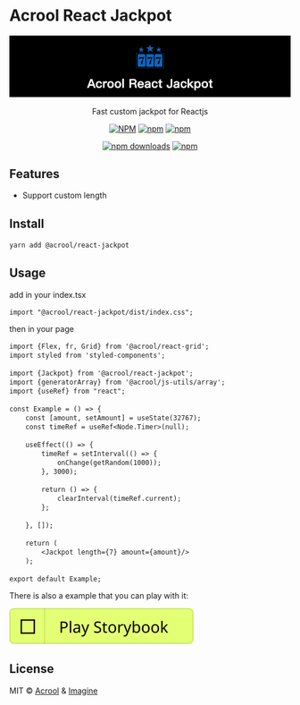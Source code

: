 # Acrool React Jackpot

<a href="https://acrool-react-jackpot.pages.dev/" title="Acrool React Jackpot - Fast custom jackpot for Reactjs">
    <img src="https://raw.githubusercontent.com/acrool/acrool-react-jackpot/main/example/public/og.webp" alt="Acrool React Jackpot Logo"/>
</a>

<p align="center">
    Fast custom jackpot for Reactjs
</p>

<div align="center">

[![NPM](https://img.shields.io/npm/v/@acrool/react-jackpot.svg?style=for-the-badge)](https://www.npmjs.com/package/@acrool/react-jackpot)
[![npm](https://img.shields.io/bundlejs/size/@acrool/react-jackpot?style=for-the-badge)](https://github.com/acrool/@acrool/react-jackpot/blob/main/LICENSE)
[![npm](https://img.shields.io/npm/l/@acrool/react-jackpot?style=for-the-badge)](https://github.com/acrool/react-jackpot/blob/main/LICENSE)

[![npm downloads](https://img.shields.io/npm/dm/@acrool/react-jackpot.svg?style=for-the-badge)](https://www.npmjs.com/package/@acrool/react-jackpot)
[![npm](https://img.shields.io/npm/dt/@acrool/react-jackpot.svg?style=for-the-badge)](https://www.npmjs.com/package/@acrool/react-jackpot)

</div>

## Features

- Support custom length

## Install

```bash
yarn add @acrool/react-jackpot
```

## Usage

add in your index.tsx
```tst
import "@acrool/react-jackpot/dist/index.css";
```

then in your page

```tsx
import {Flex, fr, Grid} from '@acrool/react-grid';
import styled from 'styled-components';

import {Jackpot} from '@acrool/react-jackpot';
import {generatorArray} from '@acrool/js-utils/array';
import {useRef} from "react";

const Example = () => {
    const [amount, setAmount] = useState(32767);
    const timeRef = useRef<Node.Timer>(null);

    useEffect(() => {
        timeRef = setInterval(() => {
            onChange(getRandom(1000));
        }, 3000);

        return () => {
            clearInterval(timeRef.current);
        };

    }, []);

    return (
        <Jackpot length={7} amount={amount}/>
    );

export default Example;

```


There is also a example that you can play with it:

[![Play react-editext-example](https://raw.githubusercontent.com/acrool/acrool-react-jackpot/main/play-in-example-button.svg)](https://acrool-react-jackpot.pages.dev)


## License

MIT © [Acrool](https://github.com/acrool) & [Imagine](https://github.com/imagine10255)
